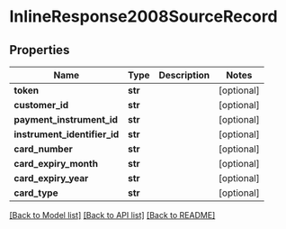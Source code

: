 # InlineResponse2008SourceRecord

## Properties
Name | Type | Description | Notes
------------ | ------------- | ------------- | -------------
**token** | **str** |  | [optional] 
**customer_id** | **str** |  | [optional] 
**payment_instrument_id** | **str** |  | [optional] 
**instrument_identifier_id** | **str** |  | [optional] 
**card_number** | **str** |  | [optional] 
**card_expiry_month** | **str** |  | [optional] 
**card_expiry_year** | **str** |  | [optional] 
**card_type** | **str** |  | [optional] 

[[Back to Model list]](../README.md#documentation-for-models) [[Back to API list]](../README.md#documentation-for-api-endpoints) [[Back to README]](../README.md)


